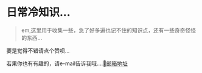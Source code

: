# 日常冷知识...

> em,这里用于收集一些，急了好多遍也记不住的知识点，还有一些奇奇怪怪的东西... 

要是觉得不错请点个赞呗...




若果你也有有趣的，请e-mail告诉我哦....[📮邮箱地址](wongxuanwei@foxmail.com)